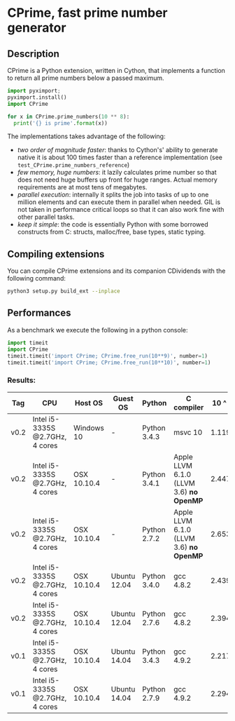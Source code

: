 # CPrime, fast prime number generator

## Description

CPrime is a Python extension, written in Cython, that implements a function to
return all prime numbers below a passed maximum.

```python
import pyximport;
pyximport.install()
import CPrime

for x in CPrime.prime_numbers(10 ** 8):
  print('{} is prime'.format(x))
```

The implementations takes advantage of the following:
- *two order of magnitude faster*: thanks to Cython's' ability to generate
  native it is about 100 times faster than a reference implementation (see
  `test_CPrime.prime_numbers_reference`)
- *few memory, huge numbers*: it lazily calculates prime number so that
  does not need huge buffers up front for huge ranges. Actual memory
  requirements are at most tens of megabytes.
- *parallel execution*: internally it splits the job into tasks of up to one
  million elements and can execute them in parallel when needed. GIL is not
  taken in performance critical loops so that it can also work fine with other
  parallel tasks.
- *keep it simple*: the code is essentially Python with some borrowed
  constructs from C: structs, malloc/free, base types, static typing.


## Compiling extensions


You can compile CPrime extensions and its companion CDividends with the
following command:


```sh
python3 setup.py build_ext --inplace
```


## Performances

As a benchmark we execute the following in a python console:

```python
import timeit
import CPrime
timeit.timeit('import CPrime; CPrime.free_run(10**9)', number=1)
timeit.timeit('import CPrime; CPrime.free_run(10**10)', number=1)
```

### Results:

| Tag  | CPU | Host OS | Guest OS | Python | C compiler | 10 ^ 9 | 10 ^ 10 |
| ---- | --- | ------- | -------- | ------ | ---------- | ------ | ------- |
| v0.2 | Intel i5-3335S @2.7GHz, 4 cores | Windows 10 | - | Python 3.4.3 | msvc 10 | 1.119s | 11.730s |
| v0.2 | Intel i5-3335S @2.7GHz, 4 cores | OSX 10.10.4 | - | Python 3.4.1 | Apple LLVM 6.1.0 (LLVM 3.6) **no OpenMP** | 2.447s | 25.321s |
| v0.2 | Intel i5-3335S @2.7GHz, 4 cores | OSX 10.10.4 | - | Python 2.7.2 | Apple LLVM 6.1.0 (LLVM 3.6) **no OpenMP** | 2.653s | 27.167s |
| v0.2 | Intel i5-3335S @2.7GHz, 4 cores | OSX 10.10.4 | Ubuntu 12.04 | Python 3.4.0 | gcc 4.8.2 | 2.439s | 23.201s |
| v0.2 | Intel i5-3335S @2.7GHz, 4 cores | OSX 10.10.4 | Ubuntu 12.04 | Python 2.7.6 | gcc 4.8.2 | 2.394s | 23.971a |
| v0.1 | Intel i5-3335S @2.7GHz, 4 cores | OSX 10.10.4 | Ubuntu 14.04 | Python 3.4.3 | gcc 4.9.2 | 2.217 | 21.193 |
| v0.1 | Intel i5-3335S @2.7GHz, 4 cores | OSX 10.10.4 | Ubuntu 14.04 | Python 2.7.9 | gcc 4.9.2 | 2.294 | 22.380 |

